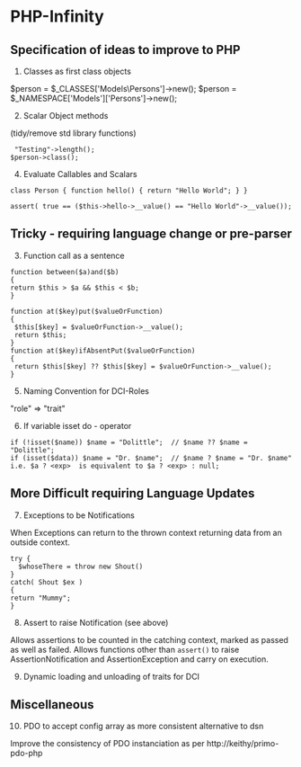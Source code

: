 # PHP-Infinity

## Specification of ideas to improve to PHP

1. Classes as first class objects

$person = $_CLASSES['Models\\Persons']->new();
$person = $_NAMESPACE['Models']['Persons']->new();

2. Scalar Object methods 

 (tidy/remove std library functions)
``` 
 "Testing"->length();
$person->class();
```

4. Evaluate Callables and Scalars
```
class Person { function hello() { return "Hello World"; } }

assert( true == ($this->hello->__value() == "Hello World"->__value());
```

## Tricky - requiring language change or pre-parser  

3. Function call as a sentence
```
function between($a)and($b) 
{
return $this > $a && $this < $b;
}

function at($key)put($valueOrFunction) 
{
 $this[$key] = $valueOrFunction->__value();
 return $this;
}
function at($key)ifAbsentPut($valueOrFunction) 
{
 return $this[$key] ?? $this[$key] = $valueOrFunction->__value();
}
```

5. Naming Convention for DCI-Roles

"role" => "trait"

6. If variable isset do - operator
```
if (!isset($name)) $name = "Dolittle";  // $name ?? $name = "Dolittle";
if (isset($data)) $name = "Dr. $name";  // $name ? $name = "Dr. $name"
i.e. $a ? <exp>  is equivalent to $a ? <exp> : null;
```

## More Difficult requiring Language Updates

7. Exceptions to be Notifications

When Exceptions can return to the thrown context returning data from an outside context.
```
try {
  $whoseThere = throw new Shout()
}
catch( Shout $ex )
{
return "Mummy";
}
```
8. Assert to raise Notification (see above)

Allows assertions to be counted in the catching context, marked as passed as well as failed.
Allows functions other than `assert()` to raise AssertionNotification and AssertionException and carry on execution.

9. Dynamic loading and unloading of traits for DCI

## Miscellaneous

10. PDO to accept config array as more consistent alternative to dsn

Improve the consistency of PDO instanciation as per http://keithy/primo-pdo-php
 





